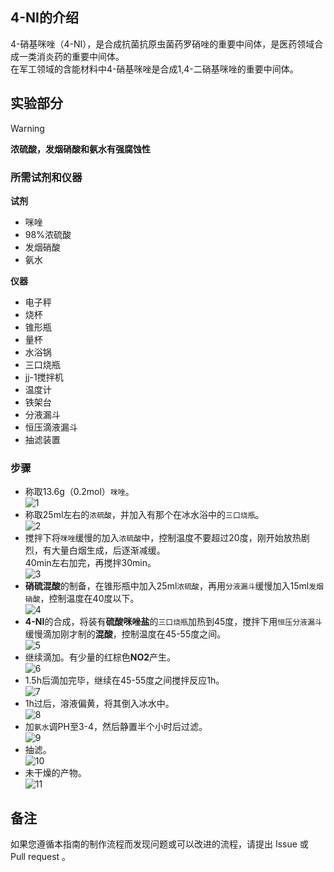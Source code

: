 ## 4-NI的介绍

4-硝基咪唑（4-NI），是合成抗菌抗原虫菌药罗硝唑的重要中间体，是医药领域合成一类消炎药的重要中间体。  
在军工领域的含能材料中4-硝基咪唑是合成1,4-二硝基咪唑的重要中间体。

## 实验部分

> [!Warning]  
> **浓硫酸，发烟硝酸和氨水有强腐蚀性**

### 所需试剂和仪器

**试剂** 

* 咪唑
* 98%浓硫酸
* 发烟硝酸
* 氨水

**仪器**

* 电子秤
* 烧杯
* 锥形瓶
* 量杯
* 水浴锅
* 三口烧瓶
* jj-1搅拌机
* 温度计
* 铁架台
* 分液漏斗
* 恒压滴液漏斗
* 抽滤装置

### 步骤

* 称取13.6g（0.2mol）`咪唑`。  
![1](1.png)  
* 称取25ml左右的`浓硫酸`，并加入有那个在冰水浴中的`三口烧瓶`。  
![2](2.png)  
* 搅拌下将`咪唑`缓慢的加入`浓硫酸`中，控制温度不要超过20度，刚开始放热剧烈，有大量白烟生成，后逐渐减缓。  
40min左右加完，再搅拌30min。  
![3](3.png)  
* **硝硫混酸**的制备，在锥形瓶中加入25ml`浓硫酸`，再用`分液漏斗`缓慢加入15ml`发烟硝酸`，控制温度在40度以下。  
![4](4.png)  
* **4-NI**的合成，将装有**硫酸咪唑盐**的`三口烧瓶`加热到45度，搅拌下用`恒压分液漏斗`缓慢滴加刚才制的**混酸**，控制温度在45-55度之间。  
![5](5.png)  
* 继续滴加。有少量的红棕色**NO2**产生。  
![6](6.png)  
* 1.5h后滴加完毕，继续在45-55度之间搅拌反应1h。  
![7](7.png)  
* 1h过后，溶液偏黄，将其倒入冰水中。  
![8](8.png)  
* 加`氨水`调PH至3-4，然后静置半个小时后过滤。  
![9](9.png)  
* 抽滤。  
![10](10.png)  
* 未干燥的产物。  
![11](11.png)   

## 备注

如果您遵循本指南的制作流程而发现问题或可以改进的流程，请提出 Issue 或 Pull request 。